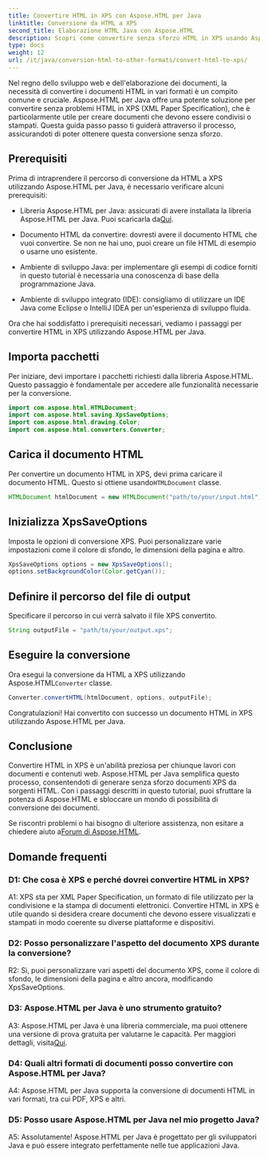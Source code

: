 ```yaml
---
title: Convertire HTML in XPS con Aspose.HTML per Java
linktitle: Conversione da HTML a XPS
second_title: Elaborazione HTML Java con Aspose.HTML
description: Scopri come convertire senza sforzo HTML in XPS usando Aspose.HTML per Java. Crea documenti multipiattaforma con facilità.
type: docs
weight: 12
url: /it/java/conversion-html-to-other-formats/convert-html-to-xps/
---
```

Nel regno dello sviluppo web e dell'elaborazione dei documenti, la necessità di convertire i documenti HTML in vari formati è un compito comune e cruciale. Aspose.HTML per Java offre una potente soluzione per convertire senza problemi HTML in XPS (XML Paper Specification), che è particolarmente utile per creare documenti che devono essere condivisi o stampati. Questa guida passo passo ti guiderà attraverso il processo, assicurandoti di poter ottenere questa conversione senza sforzo.

## Prerequisiti

Prima di intraprendere il percorso di conversione da HTML a XPS utilizzando Aspose.HTML per Java, è necessario verificare alcuni prerequisiti:

-  Libreria Aspose.HTML per Java: assicurati di avere installata la libreria Aspose.HTML per Java. Puoi scaricarla da[Qui](https://releases.aspose.com/html/java/).

- Documento HTML da convertire: dovresti avere il documento HTML che vuoi convertire. Se non ne hai uno, puoi creare un file HTML di esempio o usarne uno esistente.

- Ambiente di sviluppo Java: per implementare gli esempi di codice forniti in questo tutorial è necessaria una conoscenza di base della programmazione Java.

- Ambiente di sviluppo integrato (IDE): consigliamo di utilizzare un IDE Java come Eclipse o IntelliJ IDEA per un'esperienza di sviluppo fluida.

Ora che hai soddisfatto i prerequisiti necessari, vediamo i passaggi per convertire HTML in XPS utilizzando Aspose.HTML per Java.

## Importa pacchetti

Per iniziare, devi importare i pacchetti richiesti dalla libreria Aspose.HTML. Questo passaggio è fondamentale per accedere alle funzionalità necessarie per la conversione.

```java
import com.aspose.html.HTMLDocument;
import com.aspose.html.saving.XpsSaveOptions;
import com.aspose.html.drawing.Color;
import com.aspose.html.converters.Converter;
```

## Carica il documento HTML

 Per convertire un documento HTML in XPS, devi prima caricare il documento HTML. Questo si ottiene usando`HTMLDocument` classe.

```java
HTMLDocument htmlDocument = new HTMLDocument("path/to/your/input.html");
```

## Inizializza XpsSaveOptions

Imposta le opzioni di conversione XPS. Puoi personalizzare varie impostazioni come il colore di sfondo, le dimensioni della pagina e altro.

```java
XpsSaveOptions options = new XpsSaveOptions();
options.setBackgroundColor(Color.getCyan());
```

## Definire il percorso del file di output

Specificare il percorso in cui verrà salvato il file XPS convertito.

```java
String outputFile = "path/to/your/output.xps";
```

## Eseguire la conversione

Ora esegui la conversione da HTML a XPS utilizzando Aspose.HTML`Converter` classe.

```java
Converter.convertHTML(htmlDocument, options, outputFile);
```

Congratulazioni! Hai convertito con successo un documento HTML in XPS utilizzando Aspose.HTML per Java.

## Conclusione

Convertire HTML in XPS è un'abilità preziosa per chiunque lavori con documenti e contenuti web. Aspose.HTML per Java semplifica questo processo, consentendoti di generare senza sforzo documenti XPS da sorgenti HTML. Con i passaggi descritti in questo tutorial, puoi sfruttare la potenza di Aspose.HTML e sbloccare un mondo di possibilità di conversione dei documenti.

 Se riscontri problemi o hai bisogno di ulteriore assistenza, non esitare a chiedere aiuto a[Forum di Aspose.HTML](https://forum.aspose.com/).

## Domande frequenti

### D1: Che cosa è XPS e perché dovrei convertire HTML in XPS?

A1: XPS sta per XML Paper Specification, un formato di file utilizzato per la condivisione e la stampa di documenti elettronici. Convertire HTML in XPS è utile quando si desidera creare documenti che devono essere visualizzati e stampati in modo coerente su diverse piattaforme e dispositivi.

### D2: Posso personalizzare l'aspetto del documento XPS durante la conversione?

R2: Sì, puoi personalizzare vari aspetti del documento XPS, come il colore di sfondo, le dimensioni della pagina e altro ancora, modificando XpsSaveOptions.

### D3: Aspose.HTML per Java è uno strumento gratuito?

 A3: Aspose.HTML per Java è una libreria commerciale, ma puoi ottenere una versione di prova gratuita per valutarne le capacità. Per maggiori dettagli, visita[Qui](https://releases.aspose.com/html/java).

### D4: Quali altri formati di documenti posso convertire con Aspose.HTML per Java?

A4: Aspose.HTML per Java supporta la conversione di documenti HTML in vari formati, tra cui PDF, XPS e altri.

### D5: Posso usare Aspose.HTML per Java nel mio progetto Java?

A5: Assolutamente! Aspose.HTML per Java è progettato per gli sviluppatori Java e può essere integrato perfettamente nelle tue applicazioni Java.